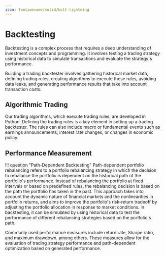 ```yaml
---
icon: fontawesome/solid/bolt-lightning
---
```


# Backtesting

Backtesting is a complex process that requires a deep understanding of investment concepts and programming. It involves testing a trading strategy using historical data to simulate transactions and evaluate the strategy's performance. 

Building a trading backtester involves gathering historical market data, defining trading rules, creating algorithms to execute these rules, avoiding data leaks, and generating performance results that take into account transaction costs.

## Algorithmic Trading

Our trading algorithms, which execute trading rules, are developed in Python. Defining the trading rules is a key element in setting up a trading backtester. The rules can also include macro or fundamental events such as earnings announcements, interest rate changes, or changes in economic policy.

## Performance Measurement

!!! question "Path-Dependent Backtesting"
    Path-dependent portfolio rebalancing refers to a portfolio rebalancing strategy in which the decision to rebalance the portfolio is dependent on the historical path of the portfolio's performance. Instead of rebalancing the portfolio at fixed intervals or based on predefined rules, the rebalancing decision is based on the path the portfolio has taken in the past. This approach takes into account the dynamic nature of financial markets and the nonlinearities in portfolio returns, and aims to improve the portfolio's risk-return tradeoff by adjusting the portfolio allocation in response to market conditions. In backtesting, it can be simulated by using historical data to test the performance of different rebalancing strategies based on the portfolio's path.

Commonly used performance measures include return rate, Sharpe ratio, and maximum drawdown, among others. These measures allow for the evaluation of trading strategy performance and path-dependent optimization based on generated performance.
